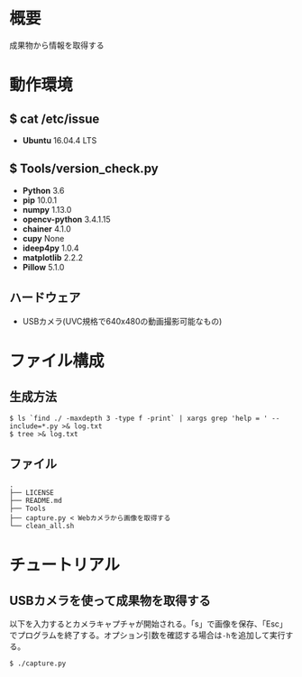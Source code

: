 # 概要

成果物から情報を取得する

# 動作環境

## $ cat /etc/issue

- **Ubuntu** 16.04.4 LTS

## $ Tools/version_check.py

- **Python** 3.6
- **pip** 10.0.1
- **numpy** 1.13.0
- **opencv-python** 3.4.1.15
- **chainer** 4.1.0
- **cupy** None
- **ideep4py** 1.0.4
- **matplotlib** 2.2.2
- **Pillow** 5.1.0

## ハードウェア

- USBカメラ(UVC規格で640x480の動画撮影可能なもの)

# ファイル構成

## 生成方法

```console
$ ls `find ./ -maxdepth 3 -type f -print` | xargs grep 'help = ' --include=*.py >& log.txt
$ tree >& log.txt
```

## ファイル

```console
.
├── LICENSE
├── README.md
├── Tools
├── capture.py < Webカメラから画像を取得する
└── clean_all.sh
```

# チュートリアル

## USBカメラを使って成果物を取得する

以下を入力するとカメラキャプチャが開始される。「s」で画像を保存、「Esc」でプログラムを終了する。オプション引数を確認する場合は`-h`を追加して実行する。

```console
$ ./capture.py
```
